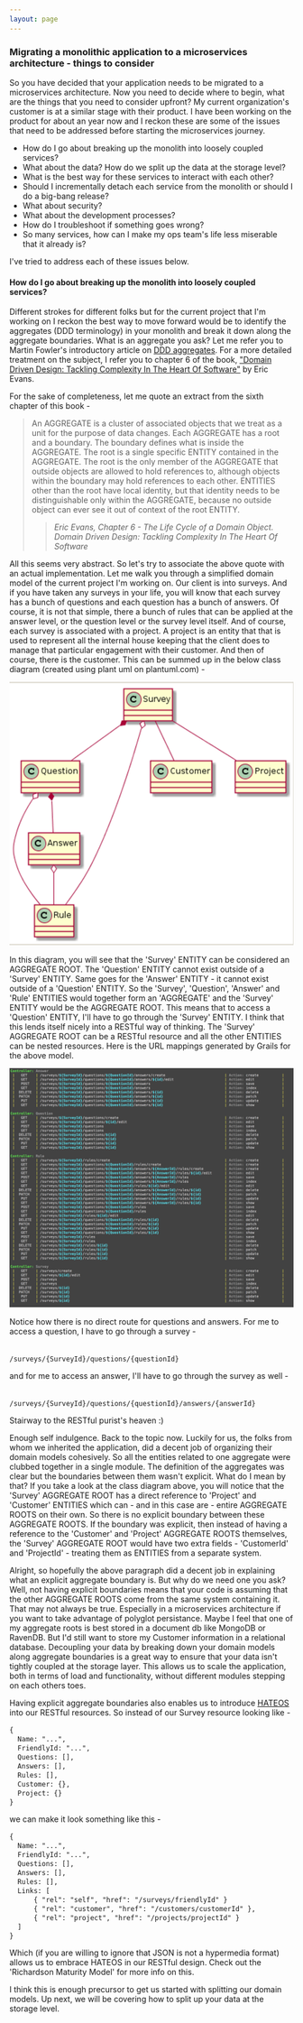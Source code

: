 ```yaml
---
layout: page
---
```


### Migrating a monolithic application to a microservices architecture - things to consider
So you have decided that your application needs to be migrated to a microservices architecture. Now you need to decide where to begin, what are the things that you need to consider upfront? My current organization's customer is at a similar stage with their product. I have been working on the product for about an year now and I reckon these are some of the issues that need to be addressed before starting the microservices journey.

* How do I go about breaking up the monolith into loosely coupled services?
* What about the data? How do we split up the data at the storage level?
* What is the best way for these services to interact with each other?
* Should I incrementally detach each service from the monolith or should I do a big-bang release?
* What about security?
* What about the development processes?
* How do I troubleshoot if something goes wrong?
* So many services, how can I make my ops team's life less miserable that it already is?

I've tried to address each of these issues below.

#### How do I go about breaking up the monolith into loosely coupled services?

Different strokes for different folks but for the current project that I'm working on I reckon the best way to move forward would be to identify the aggregates (DDD terminology) in your monolith and break it down along the aggregate boundaries. What is an aggregate you ask? Let me refer you to Martin Fowler's introductory article on [DDD aggregates](http://martinfowler.com/bliki/DDD_Aggregate.html). For a more detailed treatment on the subject, I refer you to chapter 6 of the book, ["Domain Driven Design: Tackling Complexity In The Heart Of Software"](http://www.amazon.com/Domain-Driven-Design-Tackling-Complexity-Software/dp/0321125215/) by Eric Evans.

For the sake of completeness, let me quote an extract from the sixth chapter of this book -

> An AGGREGATE is a cluster of associated objects that we treat as a unit for the purpose of data changes. Each AGGREGATE has a root and a boundary. The boundary defines what is inside the AGGREGATE. The root is a single specific ENTITY contained in the AGGREGATE. The root is the only member of the AGGREGATE that outside objects are allowed to hold references to, although objects within the boundary may hold references to each other. ENTITIES other than the root have local identity, but that identity needs to be distinguishable only within the AGGREGATE, because no outside object can ever see it out of context of the root ENTITY.
>
>> <cite>Eric Evans, Chapter 6 - The Life Cycle of a Domain Object. Domain Driven Design: Tackling Complexity In The Heart Of Software</cite>

All this seems very abstract. So let's try to associate the above quote with an actual implementation. Let me walk you through a simplified domain model of the current project I'm working on. Our client is into surveys. And if you have taken any surveys in your life, you will know that each survey has a bunch of questions and each question has a bunch of answers. Of course, it is not that simple, there a bunch of rules that can be applied at the answer level, or the question level or the survey level itself. And of course, each survey is associated with a project. A project is an entity that that is used to represent all the internal house keeping that the client does to manage that particular engagement with their customer. And then of course, there is the customer. This can be summed up in the below class diagram (created using plant uml on plantuml.com) -

![Sample Aggregates](/images/migrating-monolith-to-microservices/aggregates-sample.png)

In this diagram, you will see that the 'Survey' ENTITY can be considered an AGGREGATE ROOT. The 'Question' ENTITY cannot exist outside of a 'Survey' ENTITY. Same goes for the 'Answer' ENTITY - it cannot exist outside of a 'Question' ENTITY. So the 'Survey', 'Question', 'Answer' and 'Rule' ENTITIES would together form an 'AGGREGATE' and the 'Survey' ENTITY would be the AGGREGATE ROOT. This means that to access a 'Question' ENTITY, I'll have to go through the 'Survey' ENTITY. I think that this lends itself nicely into a RESTful way of thinking. The 'Survey' AGGREGATE ROOT can be a RESTful resource and all the other ENTITIES can be nested resources. Here is the URL mappings generated by Grails for the above model.

![Aggregates lend themselves nicely to RESTful way of thinking.](/images/migrating-monolith-to-microservices/aggregates-urlmappings.png)

Notice how there is no direct route for questions and answers. For me to access a question, I have to go through a survey -

<code>
/surveys/{SurveyId}/questions/{questionId}
</code>

and for me to access an answer, I'll have to go through the survey as well -

<code>
/surveys/{SurveyId}/questions/{questionId}/answers/{answerId}
</code>

Stairway to the RESTful purist's heaven :)

Enough self indulgence. Back to the topic now. Luckily for us, the folks from whom we inherited the application, did a decent job of organizing their domain models cohesively. So all the entities related to one aggregate were clubbed together in a single module. The definition of the aggregates was clear but the boundaries between them wasn't explicit. What do I mean by that? If you take a look at the class diagram above, you will notice that the 'Survey' AGGREGATE ROOT has a direct reference to 'Project' and 'Customer' ENTITIES which can  - and in this case are - entire AGGREGATE ROOTS on their own. So there is no explicit boundary between these AGGREGATE ROOTS. If the boundary was explicit, then instead of having a reference to the 'Customer' and 'Project' AGGREGATE ROOTS themselves, the 'Survey' AGGREGATE ROOT would have two extra fields - 'CustomerId' and 'ProjectId' - treating them as ENTITIES from a separate system.

Alright, so hopefully the above paragraph did a decent job in explaining what an explicit aggregate boundary is. But why do we need one you ask? Well, not having explicit boundaries means that your code is assuming that the other AGGREGATE ROOTS come from the same system containing it. That may not always be true. Especially in a microservices architecture if you want to take advantage of polyglot persistance. Maybe I feel that one of my aggregate roots is best stored in a document db like MongoDB or RavenDB. But I'd still want to store my Customer information in a relational database. Decoupling your data by breaking down your domain models along aggregate boundaries is a great way to ensure that your data isn't tightly coupled at the storage layer. This allows us to scale the application, both in terms of load and functionality, without different modules stepping on each others toes.

Having explicit aggregate boundaries also enables us to introduce [HATEOS](https://en.wikipedia.org/wiki/HATEOAS) into our RESTful resources. So instead of our Survey resource looking like -

~~~
{
  Name: "...",
  FriendlyId: "...",
  Questions: [],
  Answers: [],
  Rules: [],
  Customer: {},
  Project: {}  
}
~~~

we can make it look something like this -

~~~
{
  Name: "...",
  FriendlyId: "...",
  Questions: [],
  Answers: [],
  Rules: [],
  Links: [
      { "rel": "self", "href": "/surveys/friendlyId" }
      { "rel": "customer", "href": "/customers/customerId" },
      { "rel": "project", "href": "/projects/projectId" }
  ]
}
~~~

Which (if you are willing to ignore that JSON is not a hypermedia format) allows us to embrace HATEOS in our RESTful design. Check out the 'Richardson Maturity Model' for more info on this.

I think this is enough precursor to get us started with splitting our domain models. Up next, we will be covering how to split up your data at the storage level.
